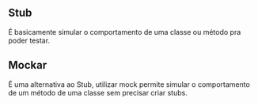 ## Stub

É basicamente simular o comportamento de uma classe ou método pra poder testar.

## Mockar 

É uma alternativa ao Stub, utilizar mock permite simular o comportamento de um método de uma classe sem precisar criar stubs.

